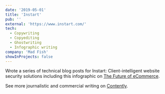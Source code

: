 ```yaml
---
date: '2019-05-01'
title: 'Instart'
pub: ''
external: 'https://www.instart.com/'
tech:
  - Copywriting
  - Copyediting
  - Ghostwriting
  - Infographic writing
company: 'Mad Fish'
showInProjects: false
---
```


Wrote a series of technical blog posts for Instart: Client-intelligent website security solutions including this infographic on [The Future of eCommerce](https://s3.amazonaws.com/external_clips/3037285/Instart-The-Future-of-eCommerce-Infographic-V2.pdf?1554764755).

See more journalistic and commercial writing on [Contently](https://alleyhector.contently.com/).
